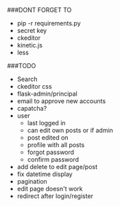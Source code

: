 ###DONT FORGET TO
- pip -r requirements.py
- secret key
- ckeditor
- kinetic.js
- less

###TODO
- Search
- ckeditor css
- flask-admin/principal
- email to approve new accounts
- capatcha?
- user
    - last logged in
    - can edit own posts or if admin
    - post edited on 
    - profile with all posts
    - forgot password
    - confirm password
- add delete to edit page/post
- fix datetime display
- pagination
- edit page doesn't work
- redirect after login/register

